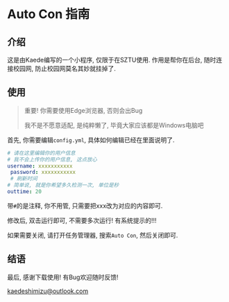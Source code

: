 # Auto Con 指南

## 介绍

这是由Kaede编写的一个小程序, 仅限于在SZTU使用. 作用是帮你在后台, 随时连接校园网, 防止校园网莫名其妙就挂掉了.

## 使用

> 重要! 你需要使用Edge浏览器, 否则会出Bug
> 
> 我不是不愿意适配, 是纯粹懒了, 毕竟大家应该都是Windows电脑吧

首先, 你需要编辑`config.yml`, 具体如何编辑已经在里面说明了.

```yml
# 请在这里编辑你的用户信息
# 我不会上传你的用户信息, 这点放心
username: xxxxxxxxxxx
 password: xxxxxxxxxxx
 # 刷新时间
# 简单说, 就是你希望多久检测一次, 单位是秒
outtime: 20
```

带`#`的是注释, 你不用管, 只需要把xxx改为对应的内容即可.

修改后, 双击运行即可, 不需要多次运行! 有系统提示的!!!

如果需要关闭, 请打开任务管理器, 搜索`Auto Con`, 然后关闭即可.

## 结语

最后, 感谢下载使用! 有Bug欢迎随时反馈!

kaedeshimizu@outlook.com